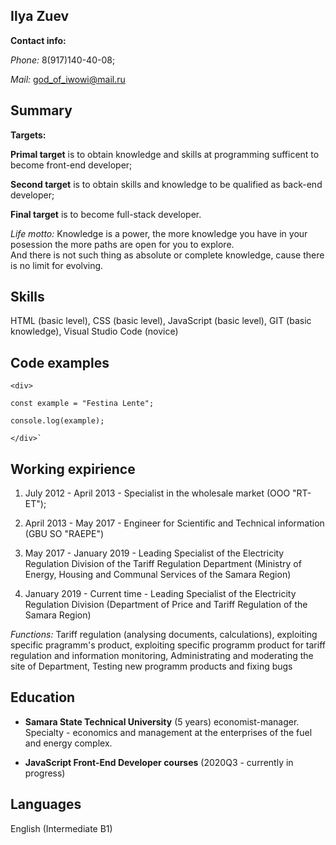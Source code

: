 ## Ilya Zuev ##

**Contact info:** 

*Phone:* 8(917)140-40-08; 

*Mail:* god_of_iwowi@mail.ru 

## Summary ##

**Targets:** 

__Primal target__ is to obtain knowledge and skills at programming sufficent to become front-end developer; 

__Second target__ is to obtain skills and knowledge to be qualified as back-end developer; 

__Final target__ is to become full-stack developer.

*Life motto:* Knowledge is a power, the more knowledge you have in your posession the more paths are open for you to explore.  
And there is not such thing as absolute or complete knowledge, cause there is no limit for evolving.

## Skills ##

HTML (basic level), CSS (basic level), JavaScript (basic level), GIT (basic knowledge), Visual Studio Code (novice)

## Code examples ##

    <div>
 
    const example = "Festina Lente";

    console.log(example);

    </div>`

## Working expirience ##

1. July 2012 - April 2013 - Specialist in the wholesale market (OOO "RT-ET");

2. April 2013 - May 2017 - Engineer for Scientific and Technical information (GBU SO "RAEPE")

3. May 2017 - January 2019 - Leading Specialist of the Electricity Regulation Division of the Tariff Regulation Department (Ministry of Energy, Housing and Communal Services of the Samara Region)

4. January 2019 - Current time - Leading Specialist of the Electricity Regulation Division (Department of Price and Tariff Regulation of the Samara Region)

*Functions:* Tariff regulation (analysing documents, calculations), exploiting specific pragramm's product, exploiting specific programm product for tariff regulation and information monitoring,  Administrating and moderating the site of Department, Testing new programm products and fixing bugs

## Education ##

* **Samara State Technical University** (5 years) economist-manager. Specialty - economics and management at the enterprises of the fuel and energy complex.

* **JavaScript Front-End Developer courses** (2020Q3 - currently in progress)

## Languages ##
English (Intermediate B1)
